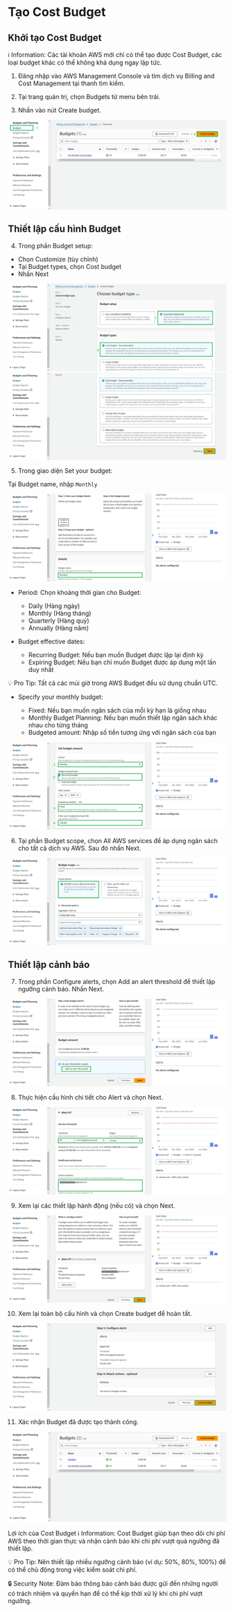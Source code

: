 # Tạo Cost Budget

## Khởi tạo Cost Budget

ℹ️ Information: Các tài khoản AWS mới chỉ có thể tạo được Cost Budget, các loại budget khác có thể không khả dụng ngay lập tức.

1. Đăng nhập vào AWS Management Console và tìm dịch vụ Billing and Cost Management tại thanh tìm kiếm.

2. Tại trang quản trị, chọn Budgets từ menu bên trái.

3. Nhấn vào nút Create budget.

![1](/assets/cost-budget/0001.png)

## Thiết lập cấu hình Budget

4. Trong phần Budget setup:

* Chọn Customize (tùy chỉnh)
* Tại Budget types, chọn Cost budget
* Nhấn Next

![2](/assets/cost-budget/0002.png)
![21](/assets/cost-budget/00021.png)

5. Trong giao diện Set your budget:

Tại Budget name, nhập ``Monthly``

![3](/assets/cost-budget/0003.png)

* Period: Chọn khoảng thời gian cho Budget:

  * Daily (Hàng ngày)
  * Monthly (Hàng tháng)
  * Quarterly (Hàng quý)
  * Annually (Hàng năm)

* Budget effective dates:

  * Recurring Budget: Nếu bạn muốn Budget được lặp lại định kỳ
  * Expiring Budget: Nếu bạn chỉ muốn Budget được áp dụng một lần duy nhất

💡 Pro Tip: Tất cả các múi giờ trong AWS Budget đều sử dụng chuẩn UTC.

* Specify your monthly budget:

  * Fixed: Nếu bạn muốn ngân sách của mỗi kỳ hạn là giống nhau
  * Monthly Budget Planning: Nếu bạn muốn thiết lập ngân sách khác nhau cho   từng tháng
  * Budgeted amount: Nhập số tiền tương ứng với ngân sách của bạn

![4](/assets/cost-budget/0004.png)

6. Tại phần Budget scope, chọn All AWS services để áp dụng ngân sách cho tất cả dịch vụ AWS. Sau đó nhấn Next.

![5](/assets/cost-budget/0005.png)

## Thiết lập cảnh báo

7. Trong phần Configure alerts, chọn Add an alert threshold để thiết lập ngưỡng cảnh báo. Nhấn Next.

![6](/assets/cost-budget/0006.png)

8.  Thực hiện cấu hình chi tiết cho Alert và chọn Next.

![7](/assets/cost-budget/0007.png)

9. Xem lại các thiết lập hành động (nếu có) và chọn Next.

![8](/assets/cost-budget/0008.png)

10. Xem lại toàn bộ cấu hình và chọn Create budget để hoàn tất.

![9](/assets/cost-budget/0009.png)

11. Xác nhận Budget đã được tạo thành công.

![10](/assets/cost-budget/00010.png)

Lợi ích của Cost Budget
ℹ️ Information: Cost Budget giúp bạn theo dõi chi phí AWS theo thời gian thực và nhận cảnh báo khi chi phí vượt quá ngưỡng đã thiết lập.

💡 Pro Tip: Nên thiết lập nhiều ngưỡng cảnh báo (ví dụ: 50%, 80%, 100%) để có thể chủ động trong việc kiểm soát chi phí.

🔒 Security Note: Đảm bảo thông báo cảnh báo được gửi đến những người có trách nhiệm và quyền hạn để có thể kịp thời xử lý khi chi phí vượt ngưỡng.
